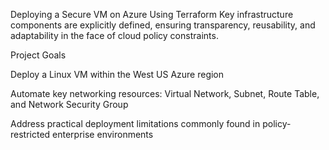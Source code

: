 Deploying a Secure VM on Azure Using Terraform
Key infrastructure components are explicitly defined, ensuring transparency, reusability, and adaptability in the face of cloud policy constraints.

Project Goals

Deploy a Linux VM within the West US Azure region

Automate key networking resources: Virtual Network, Subnet, Route Table, and Network Security Group

Address practical deployment limitations commonly found in policy-restricted enterprise environments

